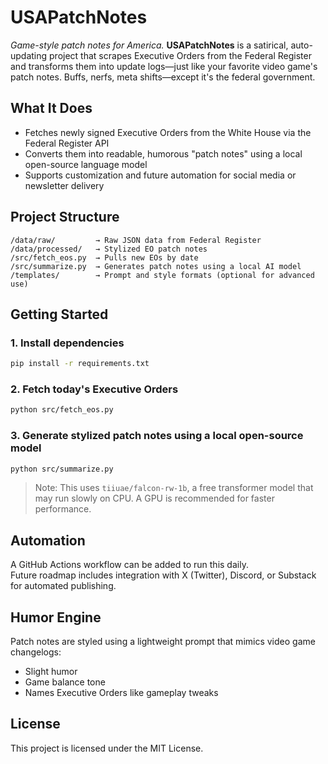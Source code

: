 # USAPatchNotes  
_Game-style patch notes for America._
**USAPatchNotes** is a satirical, auto-updating project that scrapes Executive Orders from the Federal Register and transforms them into update logs—just like your favorite video game's patch notes. Buffs, nerfs, meta shifts—except it's the federal government.

## What It Does
- Fetches newly signed Executive Orders from the White House via the Federal Register API  
- Converts them into readable, humorous "patch notes" using a local open-source language model  
- Supports customization and future automation for social media or newsletter delivery  

## Project Structure
```
/data/raw/         → Raw JSON data from Federal Register  
/data/processed/   → Stylized EO patch notes  
/src/fetch_eos.py  → Pulls new EOs by date  
/src/summarize.py  → Generates patch notes using a local AI model  
/templates/        → Prompt and style formats (optional for advanced use)  
```

## Getting Started

### 1. Install dependencies
```bash
pip install -r requirements.txt
```
### 2. Fetch today's Executive Orders
```bash
python src/fetch_eos.py
```
### 3. Generate stylized patch notes using a local open-source model
```bash
python src/summarize.py
```
> Note: This uses `tiiuae/falcon-rw-1b`, a free transformer model that may run slowly on CPU. A GPU is recommended for faster performance.

## Automation
A GitHub Actions workflow can be added to run this daily.  
Future roadmap includes integration with X (Twitter), Discord, or Substack for automated publishing.

## Humor Engine
Patch notes are styled using a lightweight prompt that mimics video game changelogs:  
- Slight humor  
- Game balance tone  
- Names Executive Orders like gameplay tweaks  

## License
This project is licensed under the MIT License.
